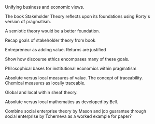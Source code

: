 Unifying business and economic views.

The book Stakeholder Theory reflects upon its foundations using Rorty's version of pragmatism.

A semiotic theory would be a better foundation.

Recap goals of stakeholder theory from book.

Entrepreneur as adding value.  Returns are justified 

Show how discourse ethics encompases many of these goals.

Philosophical bases for institutional economics within pragmatism.

Absolute versus local measures of value.  The concept of traceability.  Chemical measures as locally traceable.

Global and local within sheaf theory.

Absolute versus local mathematics as developed by Bell.

Combine social enterprise theory by Mason and job guarantee through social enterprise by Tcherneva as a worked example for paper?

